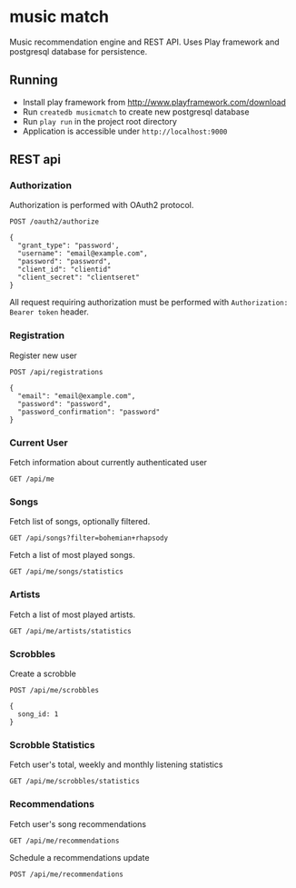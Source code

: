 # music match

Music recommendation engine and REST API.
Uses Play framework and postgresql database for persistence.

## Running

* Install play framework from http://www.playframework.com/download
* Run `createdb musicmatch` to create new postgresql database
* Run `play run` in the project root directory
* Application is accessible under `http://localhost:9000`

## REST api

### Authorization

Authorization is performed with OAuth2 protocol.

```
POST /oauth2/authorize

{
  "grant_type": "password',
  "username": "email@example.com",
  "password": "password",
  "client_id": "clientid"
  "client_secret": "clientseret"
}
```

All request requiring authorization must be performed with `Authorization: Bearer token` header.

### Registration

Register new user

```
POST /api/registrations

{
  "email": "email@example.com",
  "password": "password",
  "password_confirmation": "password"
}
```

### Current User

Fetch information about currently authenticated user

```
GET /api/me
```

### Songs

Fetch list of songs, optionally filtered.

```
GET /api/songs?filter=bohemian+rhapsody
```

Fetch a list of most played songs.

```
GET /api/me/songs/statistics
```

### Artists

Fetch a list of most played artists.

```
GET /api/me/artists/statistics
```

### Scrobbles

Create a scrobble

```
POST /api/me/scrobbles

{
  song_id: 1
}
```

### Scrobble Statistics

Fetch user's total, weekly and monthly listening statistics

```
GET /api/me/scrobbles/statistics
```

### Recommendations

Fetch user's song recommendations

```
GET /api/me/recommendations
```

Schedule a recommendations update

```
POST /api/me/recommendations
```
